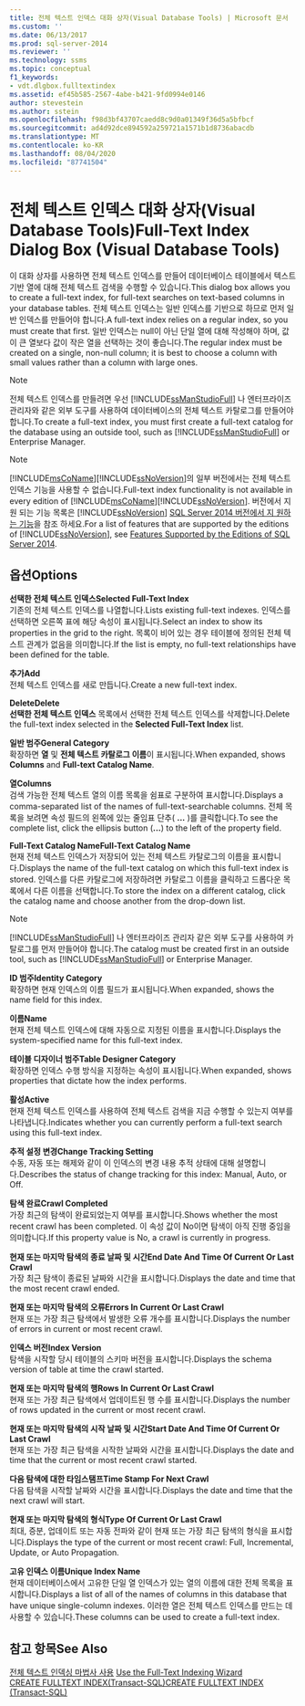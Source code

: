 ```yaml
---
title: 전체 텍스트 인덱스 대화 상자(Visual Database Tools) | Microsoft 문서
ms.custom: ''
ms.date: 06/13/2017
ms.prod: sql-server-2014
ms.reviewer: ''
ms.technology: ssms
ms.topic: conceptual
f1_keywords:
- vdt.dlgbox.fulltextindex
ms.assetid: ef45b585-2567-4abe-b421-9fd0994e0146
author: stevestein
ms.author: sstein
ms.openlocfilehash: f98d3bf43707caedd8c9d0a01349f36d5a5bfbcf
ms.sourcegitcommit: ad4d92dce894592a259721a1571b1d8736abacdb
ms.translationtype: MT
ms.contentlocale: ko-KR
ms.lasthandoff: 08/04/2020
ms.locfileid: "87741504"
---
```

# <a name="full-text-index-dialog-box-visual-database-tools"></a><span data-ttu-id="199aa-102">전체 텍스트 인덱스 대화 상자(Visual Database Tools)</span><span class="sxs-lookup"><span data-stu-id="199aa-102">Full-Text Index Dialog Box (Visual Database Tools)</span></span>
  <span data-ttu-id="199aa-103">이 대화 상자를 사용하면 전체 텍스트 인덱스를 만들어 데이터베이스 테이블에서 텍스트 기반 열에 대해 전체 텍스트 검색을 수행할 수 있습니다.</span><span class="sxs-lookup"><span data-stu-id="199aa-103">This dialog box allows you to create a full-text index, for full-text searches on text-based columns in your database tables.</span></span> <span data-ttu-id="199aa-104">전체 텍스트 인덱스는 일반 인덱스를 기반으로 하므로 먼저 일반 인덱스를 만들어야 합니다.</span><span class="sxs-lookup"><span data-stu-id="199aa-104">A full-text index relies on a regular index, so you must create that first.</span></span> <span data-ttu-id="199aa-105">일반 인덱스는 null이 아닌 단일 열에 대해 작성해야 하며, 값이 큰 열보다 값이 작은 열을 선택하는 것이 좋습니다.</span><span class="sxs-lookup"><span data-stu-id="199aa-105">The regular index must be created on a single, non-null column; it is best to choose a column with small values rather than a column with large ones.</span></span>  
  
> [!NOTE]  
>  <span data-ttu-id="199aa-106">전체 텍스트 인덱스를 만들려면 우선 [!INCLUDE[ssManStudioFull](../../includes/ssmanstudiofull-md.md)] 나 엔터프라이즈 관리자와 같은 외부 도구를 사용하여 데이터베이스의 전체 텍스트 카탈로그를 만들어야 합니다.</span><span class="sxs-lookup"><span data-stu-id="199aa-106">To create a full-text index, you must first create a full-text catalog for the database using an outside tool, such as [!INCLUDE[ssManStudioFull](../../includes/ssmanstudiofull-md.md)] or Enterprise Manager.</span></span>  
  
> [!NOTE]  
>  <span data-ttu-id="199aa-107">[!INCLUDE[msCoName](../../includes/msconame-md.md)][!INCLUDE[ssNoVersion](../../includes/ssnoversion-md.md)]의 일부 버전에서는 전체 텍스트 인덱스 기능을 사용할 수 없습니다.</span><span class="sxs-lookup"><span data-stu-id="199aa-107">Full-text index functionality is not available in every edition of [!INCLUDE[msCoName](../../includes/msconame-md.md)][!INCLUDE[ssNoVersion](../../includes/ssnoversion-md.md)].</span></span> <span data-ttu-id="199aa-108">버전에서 지원 되는 기능 목록은 [!INCLUDE[ssNoVersion](../../includes/ssnoversion-md.md)] [SQL Server 2014 버전에서 지 원하는 기능](../../getting-started/features-supported-by-the-editions-of-sql-server-2014.md)을 참조 하세요.</span><span class="sxs-lookup"><span data-stu-id="199aa-108">For a list of features that are supported by the editions of [!INCLUDE[ssNoVersion](../../includes/ssnoversion-md.md)], see [Features Supported by the Editions of SQL Server 2014](../../getting-started/features-supported-by-the-editions-of-sql-server-2014.md).</span></span>  
  
## <a name="options"></a><span data-ttu-id="199aa-109">옵션</span><span class="sxs-lookup"><span data-stu-id="199aa-109">Options</span></span>  
 <span data-ttu-id="199aa-110">**선택한 전체 텍스트 인덱스**</span><span class="sxs-lookup"><span data-stu-id="199aa-110">**Selected Full-Text Index**</span></span>  
 <span data-ttu-id="199aa-111">기존의 전체 텍스트 인덱스를 나열합니다.</span><span class="sxs-lookup"><span data-stu-id="199aa-111">Lists existing full-text indexes.</span></span> <span data-ttu-id="199aa-112">인덱스를 선택하면 오른쪽 표에 해당 속성이 표시됩니다.</span><span class="sxs-lookup"><span data-stu-id="199aa-112">Select an index to show its properties in the grid to the right.</span></span> <span data-ttu-id="199aa-113">목록이 비어 있는 경우 테이블에 정의된 전체 텍스트 관계가 없음을 의미합니다.</span><span class="sxs-lookup"><span data-stu-id="199aa-113">If the list is empty, no full-text relationships have been defined for the table.</span></span>  
  
 <span data-ttu-id="199aa-114">**추가**</span><span class="sxs-lookup"><span data-stu-id="199aa-114">**Add**</span></span>  
 <span data-ttu-id="199aa-115">전체 텍스트 인덱스를 새로 만듭니다.</span><span class="sxs-lookup"><span data-stu-id="199aa-115">Create a new full-text index.</span></span>  
  
 <span data-ttu-id="199aa-116">**Delete**</span><span class="sxs-lookup"><span data-stu-id="199aa-116">**Delete**</span></span>  
 <span data-ttu-id="199aa-117">**선택한 전체 텍스트 인덱스** 목록에서 선택한 전체 텍스트 인덱스를 삭제합니다.</span><span class="sxs-lookup"><span data-stu-id="199aa-117">Delete the full-text index selected in the **Selected Full-Text Index** list.</span></span>  
  
 <span data-ttu-id="199aa-118">**일반 범주**</span><span class="sxs-lookup"><span data-stu-id="199aa-118">**General Category**</span></span>  
 <span data-ttu-id="199aa-119">확장하면 **열** 및 **전체 텍스트 카탈로그 이름**이 표시됩니다.</span><span class="sxs-lookup"><span data-stu-id="199aa-119">When expanded, shows **Columns** and **Full-text Catalog Name**.</span></span>  
  
 <span data-ttu-id="199aa-120">**열**</span><span class="sxs-lookup"><span data-stu-id="199aa-120">**Columns**</span></span>  
 <span data-ttu-id="199aa-121">검색 가능한 전체 텍스트 열의 이름 목록을 쉼표로 구분하여 표시합니다.</span><span class="sxs-lookup"><span data-stu-id="199aa-121">Displays a comma-separated list of the names of full-text-searchable columns.</span></span> <span data-ttu-id="199aa-122">전체 목록을 보려면 속성 필드의 왼쪽에 있는 줄임표 단추( **...** )를 클릭합니다.</span><span class="sxs-lookup"><span data-stu-id="199aa-122">To see the complete list, click the ellipsis button (**...**) to the left of the property field.</span></span>  
  
 <span data-ttu-id="199aa-123">**Full-Text Catalog Name**</span><span class="sxs-lookup"><span data-stu-id="199aa-123">**Full-Text Catalog Name**</span></span>  
 <span data-ttu-id="199aa-124">현재 전체 텍스트 인덱스가 저장되어 있는 전체 텍스트 카탈로그의 이름을 표시합니다.</span><span class="sxs-lookup"><span data-stu-id="199aa-124">Displays the name of the full-text catalog on which this full-text index is stored.</span></span> <span data-ttu-id="199aa-125">인덱스를 다른 카탈로그에 저장하려면 카탈로그 이름을 클릭하고 드롭다운 목록에서 다른 이름을 선택합니다.</span><span class="sxs-lookup"><span data-stu-id="199aa-125">To store the index on a different catalog, click the catalog name and choose another from the drop-down list.</span></span>  
  
> [!NOTE]  
>  <span data-ttu-id="199aa-126">[!INCLUDE[ssManStudioFull](../../includes/ssmanstudiofull-md.md)] 나 엔터프라이즈 관리자 같은 외부 도구를 사용하여 카탈로그를 먼저 만들어야 합니다.</span><span class="sxs-lookup"><span data-stu-id="199aa-126">The catalog must be created first in an outside tool, such as [!INCLUDE[ssManStudioFull](../../includes/ssmanstudiofull-md.md)] or Enterprise Manager.</span></span>  
  
 <span data-ttu-id="199aa-127">**ID 범주**</span><span class="sxs-lookup"><span data-stu-id="199aa-127">**Identity Category**</span></span>  
 <span data-ttu-id="199aa-128">확장하면 현재 인덱스의 이름 필드가 표시됩니다.</span><span class="sxs-lookup"><span data-stu-id="199aa-128">When expanded, shows the name field for this index.</span></span>  
  
 <span data-ttu-id="199aa-129">**이름**</span><span class="sxs-lookup"><span data-stu-id="199aa-129">**Name**</span></span>  
 <span data-ttu-id="199aa-130">현재 전체 텍스트 인덱스에 대해 자동으로 지정된 이름을 표시합니다.</span><span class="sxs-lookup"><span data-stu-id="199aa-130">Displays the system-specified name for this full-text index.</span></span>  
  
 <span data-ttu-id="199aa-131">**테이블 디자이너 범주**</span><span class="sxs-lookup"><span data-stu-id="199aa-131">**Table Designer Category**</span></span>  
 <span data-ttu-id="199aa-132">확장하면 인덱스 수행 방식을 지정하는 속성이 표시됩니다.</span><span class="sxs-lookup"><span data-stu-id="199aa-132">When expanded, shows properties that dictate how the index performs.</span></span>  
  
 <span data-ttu-id="199aa-133">**활성**</span><span class="sxs-lookup"><span data-stu-id="199aa-133">**Active**</span></span>  
 <span data-ttu-id="199aa-134">현재 전체 텍스트 인덱스를 사용하여 전체 텍스트 검색을 지금 수행할 수 있는지 여부를 나타냅니다.</span><span class="sxs-lookup"><span data-stu-id="199aa-134">Indicates whether you can currently perform a full-text search using this full-text index.</span></span>  
  
 <span data-ttu-id="199aa-135">**추적 설정 변경**</span><span class="sxs-lookup"><span data-stu-id="199aa-135">**Change Tracking Setting**</span></span>  
 <span data-ttu-id="199aa-136">수동, 자동 또는 해제와 같이 이 인덱스의 변경 내용 추적 상태에 대해 설명합니다.</span><span class="sxs-lookup"><span data-stu-id="199aa-136">Describes the status of change tracking for this index: Manual, Auto, or Off.</span></span>  
  
 <span data-ttu-id="199aa-137">**탐색 완료**</span><span class="sxs-lookup"><span data-stu-id="199aa-137">**Crawl Completed**</span></span>  
 <span data-ttu-id="199aa-138">가장 최근의 탐색이 완료되었는지 여부를 표시합니다.</span><span class="sxs-lookup"><span data-stu-id="199aa-138">Shows whether the most recent crawl has been completed.</span></span> <span data-ttu-id="199aa-139">이 속성 값이 No이면 탐색이 아직 진행 중임을 의미합니다.</span><span class="sxs-lookup"><span data-stu-id="199aa-139">If this property value is No, a crawl is currently in progress.</span></span>  
  
 <span data-ttu-id="199aa-140">**현재 또는 마지막 탐색의 종료 날짜 및 시간**</span><span class="sxs-lookup"><span data-stu-id="199aa-140">**End Date And Time Of Current Or Last Crawl**</span></span>  
 <span data-ttu-id="199aa-141">가장 최근 탐색이 종료된 날짜와 시간을 표시합니다.</span><span class="sxs-lookup"><span data-stu-id="199aa-141">Displays the date and time that the most recent crawl ended.</span></span>  
  
 <span data-ttu-id="199aa-142">**현재 또는 마지막 탐색의 오류**</span><span class="sxs-lookup"><span data-stu-id="199aa-142">**Errors In Current Or Last Crawl**</span></span>  
 <span data-ttu-id="199aa-143">현재 또는 가장 최근 탐색에서 발생한 오류 개수를 표시합니다.</span><span class="sxs-lookup"><span data-stu-id="199aa-143">Displays the number of errors in current or most recent crawl.</span></span>  
  
 <span data-ttu-id="199aa-144">**인덱스 버전**</span><span class="sxs-lookup"><span data-stu-id="199aa-144">**Index Version**</span></span>  
 <span data-ttu-id="199aa-145">탐색을 시작할 당시 테이블의 스키마 버전을 표시합니다.</span><span class="sxs-lookup"><span data-stu-id="199aa-145">Displays the schema version of table at time the crawl started.</span></span>  
  
 <span data-ttu-id="199aa-146">**현재 또는 마지막 탐색의 행**</span><span class="sxs-lookup"><span data-stu-id="199aa-146">**Rows In Current Or Last Crawl**</span></span>  
 <span data-ttu-id="199aa-147">현재 또는 가장 최근 탐색에서 업데이트된 행 수를 표시합니다.</span><span class="sxs-lookup"><span data-stu-id="199aa-147">Displays the number of rows updated in the current or most recent crawl.</span></span>  
  
 <span data-ttu-id="199aa-148">**현재 또는 마지막 탐색의 시작 날짜 및 시간**</span><span class="sxs-lookup"><span data-stu-id="199aa-148">**Start Date And Time Of Current Or Last Crawl**</span></span>  
 <span data-ttu-id="199aa-149">현재 또는 가장 최근 탐색을 시작한 날짜와 시간을 표시합니다.</span><span class="sxs-lookup"><span data-stu-id="199aa-149">Displays the date and time that the current or most recent crawl started.</span></span>  
  
 <span data-ttu-id="199aa-150">**다음 탐색에 대한 타임스탬프**</span><span class="sxs-lookup"><span data-stu-id="199aa-150">**Time Stamp For Next Crawl**</span></span>  
 <span data-ttu-id="199aa-151">다음 탐색을 시작할 날짜와 시간을 표시합니다.</span><span class="sxs-lookup"><span data-stu-id="199aa-151">Displays the date and time that the next crawl will start.</span></span>  
  
 <span data-ttu-id="199aa-152">**현재 또는 마지막 탐색의 형식**</span><span class="sxs-lookup"><span data-stu-id="199aa-152">**Type Of Current Or Last Crawl**</span></span>  
 <span data-ttu-id="199aa-153">최대, 증분, 업데이트 또는 자동 전파와 같이 현재 또는 가장 최근 탐색의 형식을 표시합니다.</span><span class="sxs-lookup"><span data-stu-id="199aa-153">Displays the type of the current or most recent crawl: Full, Incremental, Update, or Auto Propagation.</span></span>  
  
 <span data-ttu-id="199aa-154">**고유 인덱스 이름**</span><span class="sxs-lookup"><span data-stu-id="199aa-154">**Unique Index Name**</span></span>  
 <span data-ttu-id="199aa-155">현재 데이터베이스에서 고유한 단일 열 인덱스가 있는 열의 이름에 대한 전체 목록을 표시합니다.</span><span class="sxs-lookup"><span data-stu-id="199aa-155">Displays a list of all of the names of columns in this database that have unique single-column indexes.</span></span> <span data-ttu-id="199aa-156">이러한 열은 전체 텍스트 인덱스를 만드는 데 사용할 수 있습니다.</span><span class="sxs-lookup"><span data-stu-id="199aa-156">These columns can be used to create a full-text index.</span></span>  
  
## <a name="see-also"></a><span data-ttu-id="199aa-157">참고 항목</span><span class="sxs-lookup"><span data-stu-id="199aa-157">See Also</span></span>  
 <span data-ttu-id="199aa-158">[전체 텍스트 인덱싱 마법사 사용](../../relational-databases/search/use-the-full-text-indexing-wizard.md) </span><span class="sxs-lookup"><span data-stu-id="199aa-158">[Use the Full-Text Indexing Wizard](../../relational-databases/search/use-the-full-text-indexing-wizard.md) </span></span>  
 [<span data-ttu-id="199aa-159">CREATE FULLTEXT INDEX&#40;Transact-SQL&#41;</span><span class="sxs-lookup"><span data-stu-id="199aa-159">CREATE FULLTEXT INDEX &#40;Transact-SQL&#41;</span></span>](/sql/t-sql/statements/create-fulltext-index-transact-sql)  
  
  
